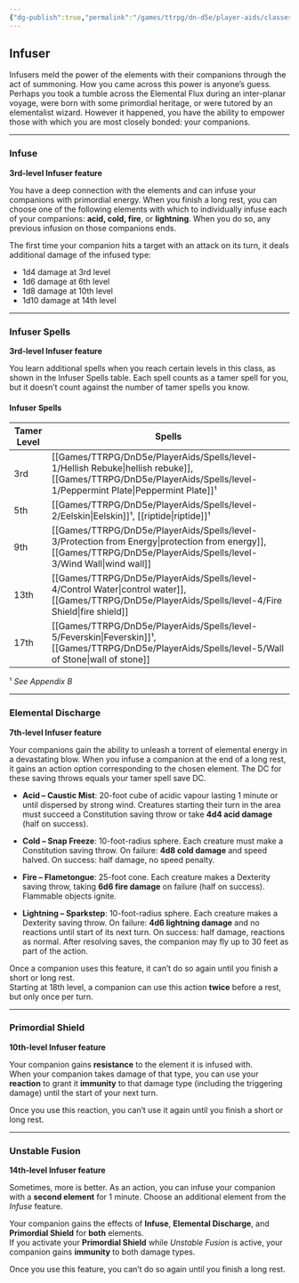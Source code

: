 ```yaml
---
{"dg-publish":true,"permalink":"/games/ttrpg/dn-d5e/player-aids/classes/class-specialisations/tamer-infuser-paradigm/","tags":["sub-class","ttrpg/dnd/5e"],"noteIcon":""}
---
```



## Infuser

Infusers meld the power of the elements with their companions through the act of summoning. How you came across this power is anyone’s guess. Perhaps you took a tumble across the Elemental Flux during an inter-planar voyage, were born with some primordial heritage, or were tutored by an elementalist wizard. However it happened, you have the ability to empower those with which you are most closely bonded: your companions.

---

### Infuse  
**3rd-level Infuser feature**  

You have a deep connection with the elements and can infuse your companions with primordial energy. When you finish a long rest, you can choose one of the following elements with which to individually infuse each of your companions: **acid, cold, fire**, or **lightning**. When you do so, any previous infusion on those companions ends.

The first time your companion hits a target with an attack on its turn, it deals additional damage of the infused type:

- 1d4 damage at 3rd level  
- 1d6 damage at 6th level  
- 1d8 damage at 10th level  
- 1d10 damage at 14th level  

---

### Infuser Spells  
**3rd-level Infuser feature**  

You learn additional spells when you reach certain levels in this class, as shown in the Infuser Spells table. Each spell counts as a tamer spell for you, but it doesn’t count against the number of tamer spells you know.

#### Infuser Spells

| Tamer Level | Spells                              |
|-------------|-------------------------------------|
| 3rd         | [[Games/TTRPG/DnD5e/PlayerAids/Spells/level-1/Hellish Rebuke\|hellish rebuke]], [[Games/TTRPG/DnD5e/PlayerAids/Spells/level-1/Peppermint Plate\|Peppermint Plate]]¹ |
| 5th         | [[Games/TTRPG/DnD5e/PlayerAids/Spells/level-2/Eelskin\|Eelskin]]¹, [[riptide\|riptide]]¹               |
| 9th         | [[Games/TTRPG/DnD5e/PlayerAids/Spells/level-3/Protection from Energy\|protection from energy]], [[Games/TTRPG/DnD5e/PlayerAids/Spells/level-3/Wind Wall\|wind wall]] |
| 13th        | [[Games/TTRPG/DnD5e/PlayerAids/Spells/level-4/Control Water\|control water]], [[Games/TTRPG/DnD5e/PlayerAids/Spells/level-4/Fire Shield\|fire shield]]      |
| 17th        | [[Games/TTRPG/DnD5e/PlayerAids/Spells/level-5/Feverskin\|Feverskin]]¹, [[Games/TTRPG/DnD5e/PlayerAids/Spells/level-5/Wall of Stone\|wall of stone]]        |

¹ *See Appendix B*

---

### Elemental Discharge  
**7th-level Infuser feature**  

Your companions gain the ability to unleash a torrent of elemental energy in a devastating blow. When you infuse a companion at the end of a long rest, it gains an action option corresponding to the chosen element. The DC for these saving throws equals your tamer spell save DC.

- **Acid – Caustic Mist**: 20-foot cube of acidic vapour lasting 1 minute or until dispersed by strong wind. Creatures starting their turn in the area must succeed a Constitution saving throw or take **4d4 acid damage** (half on success).

- **Cold – Snap Freeze**: 10-foot-radius sphere. Each creature must make a Constitution saving throw. On failure: **4d8 cold damage** and speed halved. On success: half damage, no speed penalty.

- **Fire – Flametongue**: 25-foot cone. Each creature makes a Dexterity saving throw, taking **6d6 fire damage** on failure (half on success). Flammable objects ignite.

- **Lightning – Sparkstep**: 10-foot-radius sphere. Each creature makes a Dexterity saving throw. On failure: **4d6 lightning damage** and no reactions until start of its next turn. On success: half damage, reactions as normal. After resolving saves, the companion may fly up to 30 feet as part of the action.

Once a companion uses this feature, it can’t do so again until you finish a short or long rest.  
Starting at 18th level, a companion can use this action **twice** before a rest, but only once per turn.

---

### Primordial Shield  
**10th-level Infuser feature**  

Your companion gains **resistance** to the element it is infused with.  
When your companion takes damage of that type, you can use your **reaction** to grant it **immunity** to that damage type (including the triggering damage) until the start of your next turn.

Once you use this reaction, you can’t use it again until you finish a short or long rest.

---

### Unstable Fusion  
**14th-level Infuser feature**  

Sometimes, more is better. As an action, you can infuse your companion with a **second element** for 1 minute. Choose an additional element from the *Infuse* feature.

Your companion gains the effects of **Infuse**, **Elemental Discharge**, and **Primordial Shield** for **both** elements.  
If you activate your **Primordial Shield** while *Unstable Fusion* is active, your companion gains **immunity** to both damage types.

Once you use this feature, you can’t do so again until you finish a long rest.


